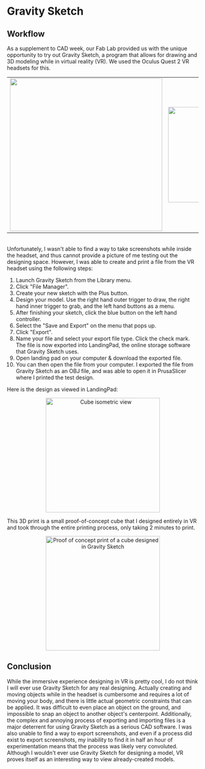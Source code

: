# Gravity Sketch

## Workflow

As a supplement to CAD week, our Fab Lab provided us with the unique opportunity to try out Gravity Sketch, a program that allows for drawing and 3D modeling while in virtual reality (VR). We used the Oculus Quest 2 VR headsets for this. 

<center>
<table>
    <tr>
        <td><img src="../../../pics/week2/VRHeadset.jpg" width="400"/></td>
        <td><img src="../../../pics/week2/inHeadset.jpg" width="250"/></td>
    </tr>
</table>
</center>

<br>
Unfortunately, I wasn't able to find a way to take screenshots while inside the headset, and thus cannot provide a picture of me testing out the designing space. However, I was able to create and print a file from the VR headset using the following steps:

1.	Launch Gravity Sketch from the Library menu.
2.	Click "File Manager".
3.	Create your new sketch with the Plus button.
4.  Design your model. Use the right hand outer trigger to draw, the right hand inner trigger to grab, and the left hand buttons as a menu.
5.	After finishing your sketch, click the blue button on the left hand controller.
6.	Select the "Save and Export" on the menu that pops up.
7.  Click "Export".
8.	Name your file and select your export file type. Click the check mark. The file is now exported into LandingPad, the online storage software that Gravity Sketch uses.
9.	Open landing pad on your computer & download the exported file.
10.	You can then open the file from your computer. I exported the file from Gravity Sketch as an OBJ file, and was able to open it in PrusaSlicer where I printed the test design.


Here is the design as viewed in LandingPad:

<center>
<img src="../../../pics/week2/cube.jpg" alt="Cube isometric view" width="300"/>
</center>

This 3D print is a small proof-of-concept cube that I designed entirely in VR and took through the entire printing process, only taking 2 minutes to print.
<center>
<img src="../../../pics/week2/testCube.jpg" alt="Proof of concept print of a cube designed in Gravity Sketch" width="300"/>
</center>

## Conclusion

While the immersive experience designing in VR is pretty cool, I do not think I will ever use Gravity Sketch for any real designing. Actually creating and moving objects while in the headset is cumbersome and requires a lot of moving your body, and there is little actual geometric constraints that can be applied. It was difficult to even place an object on the ground, and impossible to snap an object to another object's centerpoint. Additionally, the complex and annoying process of exporting and importing files is a major deterrent for using Gravity Sketch as a serious CAD software. I was also unable to find a way to export screenshots, and even if a process did exist to export screenshots, my inability to find it in half an hour of experimentation means that the process was likely very convoluted. Although I wouldn't ever use Gravity Sketch for designing a model, VR proves itself as an interesting way to view already-created models.